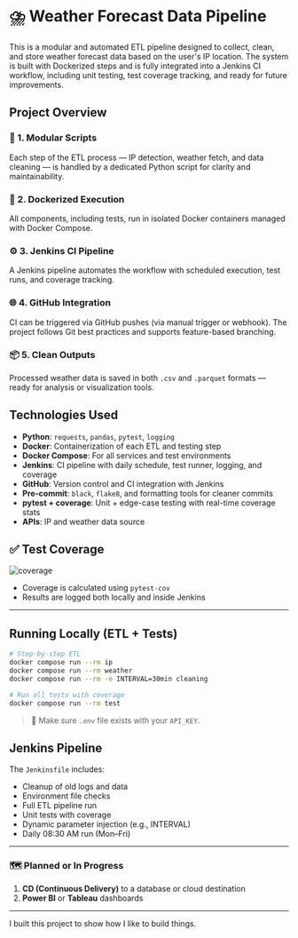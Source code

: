 # ⛈️ Weather Forecast Data Pipeline

This is a modular and automated ETL pipeline designed to collect, clean, and store weather forecast data based on the user's IP location. The system is built with Dockerized steps and is fully integrated into a Jenkins CI workflow, including unit testing, test coverage tracking, and ready for future improvements.

## Project Overview

### 🧩 1. Modular Scripts
Each step of the ETL process — IP detection, weather fetch, and data cleaning — is handled by a dedicated Python script for clarity and maintainability.

### 🐳 2. Dockerized Execution
All components, including tests, run in isolated Docker containers managed with Docker Compose.

### ⚙️ 3. Jenkins CI Pipeline
A Jenkins pipeline automates the workflow with scheduled execution, test runs, and coverage tracking.

### 🌐 4. GitHub Integration
CI can be triggered via GitHub pushes (via manual trigger or webhook). The project follows Git best practices and supports feature-based branching.

### 📦 5. Clean Outputs
Processed weather data is saved in both `.csv` and `.parquet` formats — ready for analysis or visualization tools.

## Technologies Used

- **Python**: `requests`, `pandas`, `pytest`, `logging`
- **Docker**: Containerization of each ETL and testing step
- **Docker Compose**: For all services and test environments
- **Jenkins**: CI pipeline with daily schedule, test runner, logging, and coverage
- **GitHub**: Version control and CI integration with Jenkins
- **Pre-commit**: `black`, `flake8`, and formatting tools for cleaner commits
- **pytest + coverage**: Unit + edge-case testing with real-time coverage stats
- **APIs**: IP and weather data source


## ✅ Test Coverage

![coverage](https://img.shields.io/badge/coverage-75%25-brightgreen)
- Coverage is calculated using `pytest-cov`
- Results are logged both locally and inside Jenkins

---

## Running Locally (ETL + Tests)

```bash
# Step-by-step ETL
docker compose run --rm ip
docker compose run --rm weather
docker compose run --rm -e INTERVAL=30min cleaning

# Run all tests with coverage
docker compose run --rm test
```

> 📝 Make sure `.env` file exists with your `API_KEY`.

## Jenkins Pipeline

The `Jenkinsfile` includes:

- Cleanup of old logs and data
- Environment file checks
- Full ETL pipeline run
- Unit tests with coverage
- Dynamic parameter injection (e.g., INTERVAL)
- Daily 08:30 AM run (Mon–Fri)

---

### 🗺️  Planned or In Progress

1. **CD (Continuous Delivery)** to a database or cloud destination
2. **Power BI** or **Tableau** dashboards

---
I built this project to show how I like to build things.
